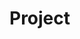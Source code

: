 # Project    
   
     
   
        
          
           
          
       
       
      
         
